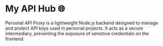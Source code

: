 # My API Hub 🌐
Personal API Proxy is a lightweight Node.js backend designed to manage and protect API keys used in personal projects. It acts as a secure intermediary, preventing the exposure of sensitive credentials on the frontend.